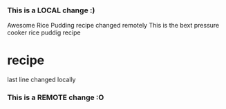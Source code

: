 ### This is a LOCAL change :)
Awesome Rice Pudding recipe
changed remotely
This is the bext pressure cooker rice puddig recipe
# recipe
last line changed locally
### This is a REMOTE change :O
